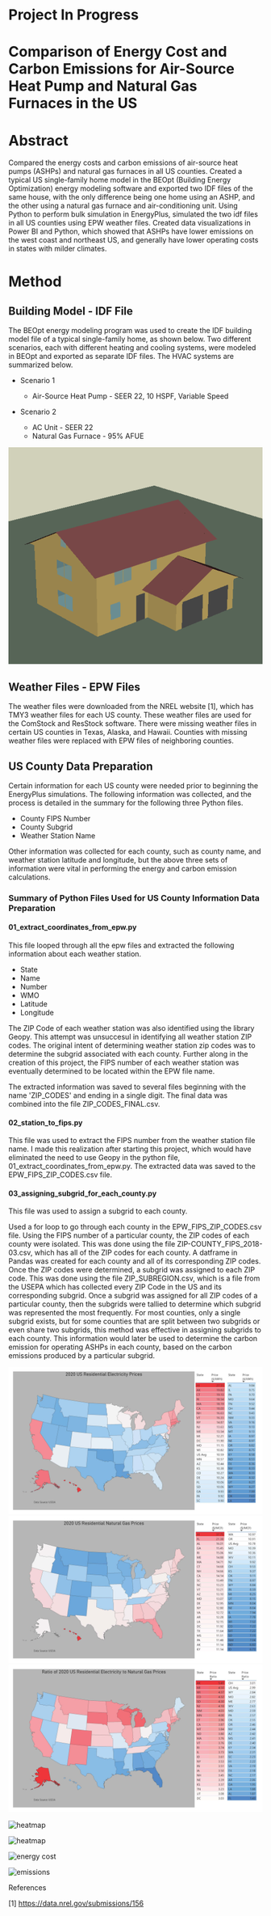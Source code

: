 # Project In Progress
# Comparison of Energy Cost and Carbon Emissions for Air-Source Heat Pump and Natural Gas Furnaces in the US

# Abstract

Compared the energy costs and carbon emissions of air-source heat pumps (ASHPs) and natural gas furnaces in all US counties. Created a typical US single-family home model in the BEOpt (Building Energy Optimization) energy modeling software and exported two IDF files of the same house, with the only difference being one home using an ASHP, and the other using a natural gas furnace and air-conditioning unit. Using Python to perform bulk simulation in EnergyPlus, simulated the two idf files in all US counties using EPW weather files. Created data visualizations in Power BI and Python, which showed that ASHPs have lower emissions on the west coast and northeast US, and generally have lower operating costs in states with milder climates. 

# Method

## Building Model - IDF File ##

The BEOpt energy modeling program was used to create the IDF building model file of a typical single-family home, as shown below. Two different scenarios, each with different heating and cooling systems, were modeled in BEOpt and exported as separate IDF files. The HVAC systems are summarized below.

* Scenario 1
  * Air-Source Heat Pump - SEER 22, 10 HSPF, Variable Speed 

* Scenario 2
  * AC Unit - SEER 22
  * Natural Gas Furnace - 95% AFUE

![house_view](/images/house_iso_view.png)

## Weather Files - EPW Files ##

The weather files were downloaded from the NREL website [1], which has TMY3 weather files for each US county. These weather files are used for the ComStock and ResStock software. There were missing weather files in certain US counties in Texas, Alaska, and Hawaii. Counties with missing weather files were replaced with EPW files of neighboring counties.

## US County Data Preparation ##

Certain information for each US county were needed prior to beginning the EnergyPlus simulations. The following information was collected, and the process is detailed in the summary for the following three Python files.

* County FIPS Number
* County Subgrid
* Weather Station Name

Other information was collected for each county, such as county name, and weather station latitude and longitude, but the above three sets of information were vital in performing the energy and carbon emission calculations.

### Summary of Python Files Used for US County Information Data Preparation ###

#### 01_extract_coordinates_from_epw.py ####

This file looped through all the epw files and extracted the following information about each weather station.

* State
* Name
* Number
* WMO
* Latitude
* Longitude

The ZIP Code of each weather station was also identified using the library Geopy. This attempt was unsuccesul in identifying all weather station ZIP codes. The original intent of determining weather station zip codes was to determine the subgrid associated with each county. Further along in the creation of this project, the FIPS number of each weather station was eventually determined to be located within the EPW file name.

The extracted information was saved to several files beginning with the name 'ZIP_CODES' and ending in a single digit. The final data was combined into the file ZIP_CODES_FINAL.csv.

#### 02_station_to_fips.py #### 

This file was used to extract the FIPS number from the weather station file name. I made this realization after starting this project, which would have eliminated the need to use Geopy in the python file, 01_extract_coordinates_from_epw.py. The extracted data was saved to the EPW_FIPS_ZIP_CODES.csv file.

#### 03_assigning_subgrid_for_each_county.py #### 

This file was used to assign a subgrid to each county.

Used a for loop to go through each county in the EPW_FIPS_ZIP_CODES.csv file. Using the FIPS number of a particular county, the ZIP codes of each county were isolated. This was done using the file ZIP-COUNTY_FIPS_2018-03.csv, which has all of the ZIP codes for each county. A datframe in Pandas was created for each county and all of its corresponding ZIP codes. Once the ZIP codes were determined, a subgrid was assigned to each ZIP code. This was done using the file ZIP_SUBREGION.csv, which is a file from the USEPA which has collected every ZIP Code in the US and its corresponding subgrid. Once a subgrid was assigned for all ZIP codes of a particular county, then the subgrids were tallied to determine which subgrid was represented the most frequently. For most counties, only a single subgrid exists, but for some counties that are split between two subgrids or even share two subgrids, this method was effective in assigning subgrids to each county. This information would later be used to determine the carbon emission for operating ASHPs in each county, based on the carbon emissions produced by a particular subgrid. 



![elec_prices](/images/state_maps_Page_1.jpg)
![np_prices](/images/state_maps_Page_2.jpg)
![elec_ng_ratio](/images/state_maps_Page_3.jpg)

![heatmap](/images/subgrid_map.png)

![heatmap](/images/heatmap_correlation.png)

![energy cost](/images/US_map_energy_cost.jpeg) 

![emissions](/images/US_map_emissions.jpeg)

References

[1] https://data.nrel.gov/submissions/156
